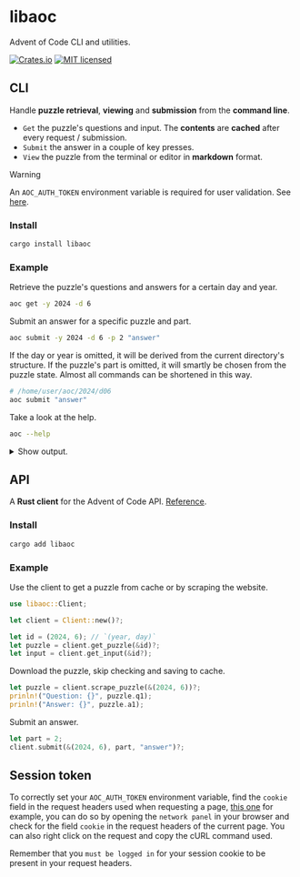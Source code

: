 # libaoc

Advent of Code CLI and utilities.

[![Crates.io][crates-badge]][crates-url]
[![MIT licensed][mit-badge]][mit-url]

[crates-badge]: https://img.shields.io/crates/v/libaoc.svg
[crates-url]: https://crates.io/crates/libaoc
[mit-badge]: https://img.shields.io/badge/license-MIT-blue.svg
[mit-url]: https://github.com/jocades/libaoc/blob/main/LICENSE

## CLI

Handle **puzzle retrieval**, **viewing** and **submission** from the **command line**.

- `Get` the puzzle's questions and input. The **contents** are **cached** after every request / submission.
- `Submit` the answer in a couple of key presses.
- `View` the puzzle from the terminal or editor in **markdown** format.

> [!WARNING]
> An `AOC_AUTH_TOKEN` environment variable is required for user validation. See [here](#session-token).

### Install

```sh
cargo install libaoc
```

### Example

Retrieve the puzzle's questions and answers for a certain day and year.

```sh
aoc get -y 2024 -d 6
```

Submit an answer for a specific puzzle and part.

```sh
aoc submit -y 2024 -d 6 -p 2 "answer"
```

If the day or year is omitted, it will be derived from the current directory's
structure. If the puzzle's part is omitted, it will smartly be chosen from the
puzzle state. Almost all commands can be shortened in this way.

```sh
# /home/user/aoc/2024/d06
aoc submit "answer"
```

Take a look at the help.

```sh
aoc --help
```

<details>
<summary>Show output.</summary>

```sh
Usage: aoc [OPTIONS] <COMMAND>

Commands:
  get
  submit
  view
  help    Print this message or the help of the given subcommand(s)

Options:
  -v, --verbose
  -h, --help     Print help
  -V, --version  Print version
```

</details>

## API

A **Rust client** for the Advent of Code API. [Reference](https://docs.rs/libaoc).

### Install

```sh
cargo add libaoc
```

### Example

Use the client to get a puzzle from cache or by scraping the website.

```rs
use libaoc::Client;

let client = Client::new()?;

let id = (2024, 6); // `(year, day)`
let puzzle = client.get_puzzle(&id)?;
let input = client.get_input(&id?);
```

Download the puzzle, skip checking and saving to cache.

```rs
let puzzle = client.scrape_puzzle(&(2024, 6))?;
prinln!("Question: {}", puzzle.q1);
prinln!("Answer: {}", puzzle.a1);
```

Submit an answer.

```rs
let part = 2;
client.submit(&(2024, 6), part, "answer")?;
```

## Session token

To correctly set your `AOC_AUTH_TOKEN` environment variable, find the `cookie`
field in the request headers used when requesting a page, [this one](https://adventofcode.com/2015/day/1)
for example, you can do so by opening the `network panel` in your browser and
check for the field `cookie` in the request headers of the current page. You
can also right click on the request and copy the cURL command used.

Remember that you `must be logged in` for your session cookie to be present in your request headers.
